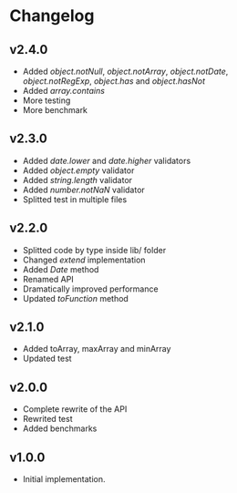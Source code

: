 # Changelog

## v2.4.0
- Added *object.notNull*, *object.notArray*, *object.notDate*, *object.notRegExp*, *object.has* and *object.hasNot*
- Added *array.contains*
- More testing
- More benchmark

## v2.3.0
- Added *date.lower* and *date.higher* validators
- Added *object.empty* validator
- Added *string.length* validator
- Added *number.notNaN* validator
- Splitted test in multiple files

## v2.2.0
- Splitted code by type inside lib/ folder
- Changed *extend* implementation
- Added *Date* method
- Renamed API
- Dramatically improved performance
- Updated *toFunction* method

## v2.1.0
- Added toArray, maxArray and minArray
- Updated test

## v2.0.0
- Complete rewrite of the API
- Rewrited test
- Added benchmarks

## v1.0.0
- Initial implementation.
